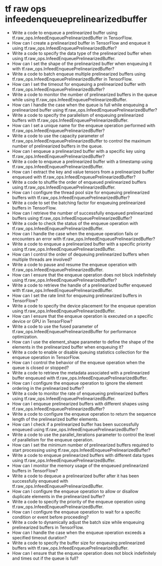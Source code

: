 # tf raw ops infeedenqueueprelinearizedbuffer

- Write a code to enqueue a prelinearized buffer using tf.raw_ops.InfeedEnqueuePrelinearizedBuffer in TensorFlow.
- How can I create a prelinearized buffer in TensorFlow and enqueue it using tf.raw_ops.InfeedEnqueuePrelinearizedBuffer?
- Write a code to specify the data type of the prelinearized buffer when using tf.raw_ops.InfeedEnqueuePrelinearizedBuffer.
- How can I set the shape of the prelinearized buffer when enqueuing it with tf.raw_ops.InfeedEnqueuePrelinearizedBuffer?
- Write a code to batch enqueue multiple prelinearized buffers using tf.raw_ops.InfeedEnqueuePrelinearizedBuffer in TensorFlow.
- How can I set the timeout for enqueuing a prelinearized buffer with tf.raw_ops.InfeedEnqueuePrelinearizedBuffer?
- Write a code to monitor the number of prelinearized buffers in the queue while using tf.raw_ops.InfeedEnqueuePrelinearizedBuffer.
- How can I handle the case when the queue is full while enqueuing a prelinearized buffer using tf.raw_ops.InfeedEnqueuePrelinearizedBuffer?
- Write a code to specify the parallelism of enqueuing prelinearized buffers with tf.raw_ops.InfeedEnqueuePrelinearizedBuffer.
- How can I set a unique name for the enqueue operation performed with tf.raw_ops.InfeedEnqueuePrelinearizedBuffer?
- Write a code to use the capacity parameter of tf.raw_ops.InfeedEnqueuePrelinearizedBuffer to control the maximum number of prelinearized buffers in the queue.
- How can I enqueue a prelinearized buffer with a specific key using tf.raw_ops.InfeedEnqueuePrelinearizedBuffer?
- Write a code to enqueue a prelinearized buffer with a timestamp using tf.raw_ops.InfeedEnqueuePrelinearizedBuffer.
- How can I extract the key and value tensors from a prelinearized buffer enqueued with tf.raw_ops.InfeedEnqueuePrelinearizedBuffer?
- Write a code to shuffle the order of enqueued prelinearized buffers using tf.raw_ops.InfeedEnqueuePrelinearizedBuffer.
- How can I configure the thread pool size for enqueuing prelinearized buffers with tf.raw_ops.InfeedEnqueuePrelinearizedBuffer?
- Write a code to set the batching factor for enqueuing prelinearized buffers in TensorFlow.
- How can I retrieve the number of successfully enqueued prelinearized buffers using tf.raw_ops.InfeedEnqueuePrelinearizedBuffer?
- Write a code to check the status of the enqueue operation with tf.raw_ops.InfeedEnqueuePrelinearizedBuffer.
- How can I handle the case when the enqueue operation fails or encounters an error with tf.raw_ops.InfeedEnqueuePrelinearizedBuffer?
- Write a code to enqueue a prelinearized buffer with a specific priority using tf.raw_ops.InfeedEnqueuePrelinearizedBuffer.
- How can I control the order of dequeuing prelinearized buffers when multiple threads are involved?
- Write a code to pause and resume the enqueue operation with tf.raw_ops.InfeedEnqueuePrelinearizedBuffer.
- How can I ensure that the enqueue operation does not block indefinitely using tf.raw_ops.InfeedEnqueuePrelinearizedBuffer?
- Write a code to retrieve the handle of a prelinearized buffer enqueued with tf.raw_ops.InfeedEnqueuePrelinearizedBuffer.
- How can I set the rate limit for enqueuing prelinearized buffers in TensorFlow?
- Write a code to specify the device placement for the enqueue operation using tf.raw_ops.InfeedEnqueuePrelinearizedBuffer.
- How can I ensure that the enqueue operation is executed on a specific device or GPU in TensorFlow?
- Write a code to use the fused parameter of tf.raw_ops.InfeedEnqueuePrelinearizedBuffer for performance optimization.
- How can I use the element_shape parameter to define the shape of the elements in the prelinearized buffer when enqueuing it?
- Write a code to enable or disable queuing statistics collection for the enqueue operation in TensorFlow.
- How can I control the behavior of the enqueue operation when the queue is closed or stopped?
- Write a code to retrieve the metadata associated with a prelinearized buffer enqueued with tf.raw_ops.InfeedEnqueuePrelinearizedBuffer.
- How can I configure the enqueue operation to ignore the element ordering in the prelinearized buffer?
- Write a code to monitor the rate of enqueueing prelinearized buffers using tf.raw_ops.InfeedEnqueuePrelinearizedBuffer.
- How can I enqueue prelinearized buffers with different shapes using tf.raw_ops.InfeedEnqueuePrelinearizedBuffer?
- Write a code to configure the enqueue operation to return the sequence length of the prelinearized buffer elements.
- How can I check if a prelinearized buffer has been successfully enqueued using tf.raw_ops.InfeedEnqueuePrelinearizedBuffer?
- Write a code to use the parallel_iterations parameter to control the level of parallelism for the enqueue operation.
- How can I set the minimum number of prelinearized buffers required to start processing using tf.raw_ops.InfeedEnqueuePrelinearizedBuffer?
- Write a code to enqueue prelinearized buffers with different data types using tf.raw_ops.InfeedEnqueuePrelinearizedBuffer.
- How can I monitor the memory usage of the enqueued prelinearized buffers in TensorFlow?
- Write a code to dequeue a prelinearized buffer after it has been successfully enqueued with tf.raw_ops.InfeedEnqueuePrelinearizedBuffer.
- How can I configure the enqueue operation to allow or disallow duplicate elements in the prelinearized buffer?
- Write a code to specify the priority of the enqueue operation using tf.raw_ops.InfeedEnqueuePrelinearizedBuffer.
- How can I configure the enqueue operation to wait for a specific condition or event before proceeding?
- Write a code to dynamically adjust the batch size while enqueuing prelinearized buffers in TensorFlow.
- How can I handle the case when the enqueue operation exceeds a specified timeout duration?
- Write a code to specify the buffer size for enqueuing prelinearized buffers with tf.raw_ops.InfeedEnqueuePrelinearizedBuffer.
- How can I ensure that the enqueue operation does not block indefinitely and times out if the queue is full?